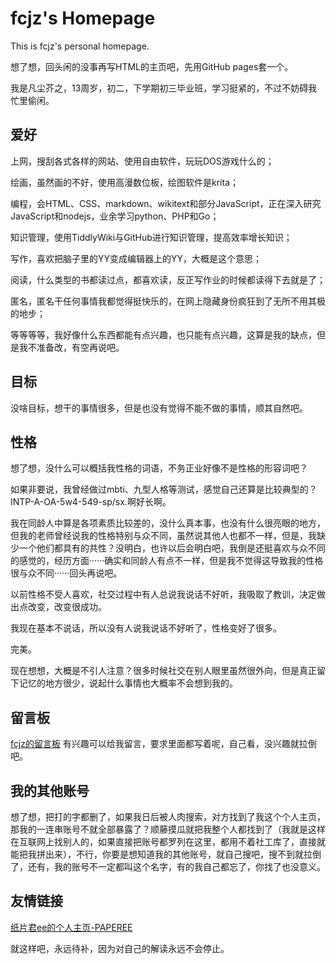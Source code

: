 # fcjz's Homepage

This is fcjz's personal homepage.

想了想，回头闲的没事再写HTML的主页吧，先用GitHub pages套一个。

我是凡尘芥之，13周岁，初二，下学期初三毕业班，学习挺紧的，不过不妨碍我忙里偷闲。

## 爱好
上网，搜刮各式各样的网站、使用自由软件，玩玩DOS游戏什么的；

绘画，虽然画的不好，使用高漫数位板，绘图软件是krita；

编程，会HTML、CSS、markdown、wikitext和部分JavaScript，正在深入研究JavaScript和nodejs，业余学习python、PHP和Go；

知识管理，使用TiddlyWiki与GitHub进行知识管理，提高效率增长知识；

写作，喜欢把脑子里的YY变成编辑器上的YY，大概是这个意思；

阅读，什么类型的书都读过点，都喜欢读，反正写作业的时候都读得下去就是了；

匿名，匿名干任何事情我都觉得挺快乐的，在网上隐藏身份疯狂到了无所不用其极的地步；

等等等等，我好像什么东西都能有点兴趣，也只能有点兴趣，这算是我的缺点，但是我不准备改，有空再说吧。

## 目标

没啥目标，想干的事情很多，但是也没有觉得不能不做的事情，顺其自然吧。

## 性格

想了想，没什么可以概括我性格的词语，不务正业好像不是性格的形容词吧？

如果非要说，我曾经做过mbti、九型人格等测试，感觉自己还算是比较典型的？INTP-A-OA-5w4-549-sp/sx.啊好长啊。

我在同龄人中算是各项素质比较差的，没什么真本事，也没有什么很亮眼的地方，但我的老师曾经说我的性格特别与众不同，虽然说其他人也都不一样，但是，我缺少一个他们都具有的共性？没明白，也许以后会明白吧，我倒是还挺喜欢与众不同的感觉的，经历方面······确实和同龄人有点不一样，但是我不觉得这导致我的性格很与众不同······回头再说吧。

以前性格不受人喜欢，社交过程中有人总说我说话不好听，我吸取了教训，决定做出点改变，改变很成功。

我现在基本不说话，所以没有人说我说话不好听了，性格变好了很多。

完美。

现在想想，大概是不引人注意？很多时候社交在别人眼里虽然很外向，但是真正留下记忆的地方很少，说起什么事情也大概率不会想到我的。

## 留言板

[fcjz的留言板](https://note.ms/fcjz)  有兴趣可以给我留言，要求里面都写着呢，自己看，没兴趣就拉倒吧。

## 我的其他账号

想了想，把打的字都删了，如果我日后被人肉搜索，对方找到了我这个个人主页，那我的一连串账号不就全部暴露了？顺藤摸瓜就把我整个人都找到了（我就是这样在互联网上找别人的，如果直接把账号都罗列在这里，都用不着社工库了，直接就能把我拼出来），不行，你要是想知道我的其他账号，就自己搜吧，搜不到就拉倒了，还有，我的账号不一定都叫这个名字，有的我自己都忘了，你找了也没意义。

## 友情链接

[纸片君ee的个人主页-PAPEREE](https://ellen.cf/)



就这样吧，永远待补，因为对自己的解读永远不会停止。
